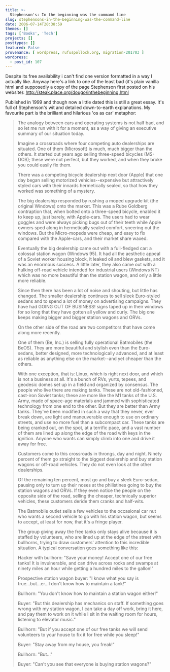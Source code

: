 ```yaml
---
title: >-
  Stephenson's: In the beginning was the command line
slug: stephensons-in-the-beginning-was-the-command-line
date: 2006-07-14T20:38:59
themes: []
tags: ['Books', 'Tech']
projects: []
posttypes: []
featured: False
provenance: [ wordpress, rufuspollock.org, migration-201703 ]
wordpress:
  - post_id: 107
---
```


Despite its free availability i can't find one version formatted in a way I actually like. Anyway here's a link to one of the least bad (it's plain vanilla html and supposedly a copy of the page Stephenson first posted on his website): <a href="http://steak.place.org/dougo/inthebeginning.html">http://steak.place.org/dougo/inthebeginning.html</a>

Published in 1999 and though now a little dated this is still a great essay. It's full of Stephenson's wit and detailed down-to-earth explanations. My favourite part is the brilliant and hilarious 'os as car' metaphor:

>The analogy between cars and operating systems is not half bad, and so let me run with it for a moment, as a way of giving an executive summary of our situation today.
>
>Imagine a crossroads where four competing auto dealerships are situated. One of them (Microsoft) is much, much bigger than the others. It started out years ago selling three-speed bicycles (MS-DOS); these were not perfect, but they worked, and when they broke you could easily fix them.
>
>There was a competing bicycle dealership next door (Apple) that one day began selling motorized vehicles--expensive but attractively styled cars with their innards hermetically sealed, so that how they worked was something of a mystery.
>
>The big dealership responded by rushing a moped upgrade kit (the original Windows) onto the market. This was a Rube Goldberg contraption that, when bolted onto a three-speed bicycle, enabled it to keep up, just barely, with Apple-cars. The users had to wear goggles and were always picking bugs out of their teeth while Apple owners sped along in hermetically sealed comfort, sneering out the windows. But the Micro-mopeds were cheap, and easy to fix compared with the Apple-cars, and their market share waxed.
>
>Eventually the big dealership came out with a full-fledged car: a colossal station wagon (Windows 95). It had all the aesthetic appeal of a Soviet worker housing block, it leaked oil and blew gaskets, and it was an enormous success. A little later, they also came out with a hulking off-road vehicle intended for industrial users (Windows NT) which was no more beautiful than the station wagon, and only a little more reliable.
>
>Since then there has been a lot of noise and shouting, but little has changed. The smaller dealership continues to sell sleek Euro-styled sedans and to spend a lot of money on advertising campaigns. They have had GOING OUT OF BUSINESS! signs taped up in their windows for so long that they have gotten all yellow and curly. The big one keeps making bigger and bigger station wagons and ORVs.
>
>On the other side of the road are two competitors that have come along more recently.
>
>One of them (Be, Inc.) is selling fully operational Batmobiles (the BeOS). They are more beautiful and stylish even than the Euro-sedans, better designed, more technologically advanced, and at least as reliable as anything else on the market--and yet cheaper than the others.
>
>With one exception, that is: Linux, which is right next door, and which is not a business at all. It's a bunch of RVs, yurts, tepees, and geodesic domes set up in a field and organized by consensus. The people who live there are making tanks. These are not old-fashioned, cast-iron Soviet tanks; these are more like the M1 tanks of the U.S. Army, made of space-age materials and jammed with sophisticated technology from one end to the other. But they are better than Army tanks. They've been modified in such a way that they never, ever break down, are light and maneuverable enough to use on ordinary streets, and use no more fuel than a subcompact car. These tanks are being cranked out, on the spot, at a terrific pace, and a vast number of them are lined up along the edge of the road with keys in the ignition. Anyone who wants can simply climb into one and drive it away for free.
>
>Customers come to this crossroads in throngs, day and night. Ninety percent of them go straight to the biggest dealership and buy station wagons or off-road vehicles. They do not even look at the other dealerships.
>
>Of the remaining ten percent, most go and buy a sleek Euro-sedan, pausing only to turn up their noses at the philistines going to buy the station wagons and ORVs. If they even notice the people on the opposite side of the road, selling the cheaper, technically superior vehicles, these customers deride them cranks and half-wits.
>
>The Batmobile outlet sells a few vehicles to the occasional car nut who wants a second vehicle to go with his station wagon, but seems to accept, at least for now, that it's a fringe player.
>
>The group giving away the free tanks only stays alive because it is staffed by volunteers, who are lined up at the edge of the street with bullhorns, trying to draw customers' attention to this incredible situation. A typical conversation goes something like this:
>
>Hacker with bullhorn: "Save your money! Accept one of our free tanks! It is invulnerable, and can drive across rocks and swamps at ninety miles an hour while getting a hundred miles to the gallon!"
>
>Prospective station wagon buyer: "I know what you say is true...but...er...I don't know how to maintain a tank!"
>
>Bullhorn: "You don't know how to maintain a station wagon either!"
>
>Buyer: "But this dealership has mechanics on staff. If something goes wrong with my station wagon, I can take a day off work, bring it here, and pay them to work on it while I sit in the waiting room for hours, listening to elevator music."
>
>Bullhorn: "But if you accept one of our free tanks we will send volunteers to your house to fix it for free while you sleep!"
>
>Buyer: "Stay away from my house, you freak!"
>
>Bullhorn: "But..."
>
>Buyer: "Can't you see that everyone is buying station wagons?" 


